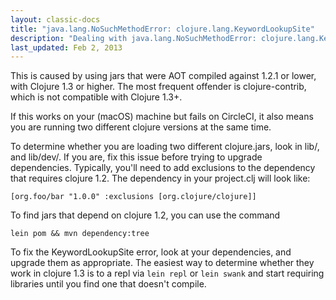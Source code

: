 ```yaml
---
layout: classic-docs
title: "java.lang.NoSuchMethodError: clojure.lang.KeywordLookupSite"
description: "Dealing with java.lang.NoSuchMethodError: clojure.lang.KeywordLookupSite"
last_updated: Feb 2, 2013
---
```


This is caused by using jars that were AOT compiled against
1.2.1 or lower, with Clojure 1.3 or higher. The most frequent
offender is clojure-contrib, which is not compatible with
Clojure 1.3+.

If this works on your (macOS) machine but fails on CircleCI, it also
means you are running two different clojure versions at the same
time.

To determine whether you are loading two different clojure.jars,
look in lib/, and lib/dev/. If you are, fix this issue before
trying to upgrade dependencies. Typically, you'll need to add
exclusions to the dependency that requires clojure 1.2. The
dependency in your project.clj will look like:

`[org.foo/bar "1.0.0" :exclusions [org.clojure/clojure]]`

To find jars that depend on clojure 1.2, you can use the command

`lein pom && mvn dependency:tree`

To fix the KeywordLookupSite error, look at your dependencies,
and upgrade them as appropriate. The easiest way to determine
whether they work in clojure 1.3 is to a repl via
`lein repl` or `lein swank`
and start requiring libraries until you find one that doesn't compile.
